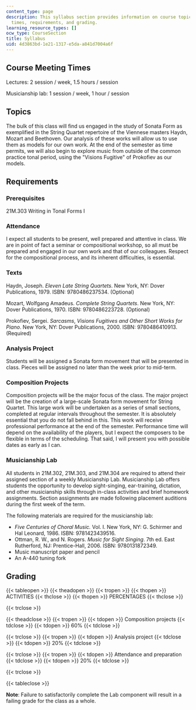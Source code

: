 ```yaml
---
content_type: page
description: This syllabus section provides information on course topics, meeting
  times, requirements, and grading.
learning_resource_types: []
ocw_type: CourseSection
title: Syllabus
uid: 4d3863bd-1e21-1317-e5da-a841d7004a6f
---
```


Course Meeting Times
--------------------

Lectures: 2 session / week, 1.5 hours / session

Musicianship lab: 1 session / week, 1 hour / session

Topics
------

The bulk of this class will find us engaged in the study of Sonata Form as exemplified in the String Quartet repertoire of the Viennese masters Haydn, Mozart and Beethoven. Our analysis of these works will allow us to use them as models for our own work. At the end of the semester as time permits, we will also begin to explore music from outside of the common practice tonal period, using the "Visions Fugitive" of Prokofiev as our models.

Requirements
------------

### Prerequisites

21M.303 Writing in Tonal Forms I

### Attendance

I expect all students to be present, well prepared and attentive in class. We are in point of fact a seminar or compositional workshop, so all must be prepared and engaged in our own work and that of our colleagues. Respect for the compositional process, and its inherent difficulties, is essential.

### Texts

Haydn, Joseph. _Eleven Late String Quartets_. New York, NY: Dover Publications, 1979. ISBN: 9780486237534. (Optional)

Mozart, Wolfgang Amadeus. _Complete String Quartets_. New York, NY: Dover Publications, 1970. ISBN: 9780486223728. (Optional)

Prokofiev, Sergei. _Sarcasms_, _Visions Fugitives and Other Short Works for Piano_. New York, NY: Dover Publications, 2000. ISBN: 9780486410913. (Required)

### Analysis Project

Students will be assigned a Sonata form movement that will be presented in class. Pieces will be assigned no later than the week prior to mid-term.

### Composition Projects

Composition projects will be the major focus of the class. The major project will be the creation of a large-scale Sonata form movement for String Quartet. This large work will be undertaken as a series of small sections, completed at regular intervals throughout the semester. It is absolutely essential that you do not fall behind in this. This work will receive professional performance at the end of the semester. Performance time will depend on the availability of the players, but I expect the composers to be flexible in terms of the scheduling. That said, I will present you with possible dates as early as I can.

### Musicianship Lab

All students in 21M.302, 21M.303, and 21M.304 are required to attend their assigned section of a weekly Musicianship Lab. Musicianship Lab offers students the opportunity to develop sight-singing, ear-training, dictation, and other musicianship skills through in-class activities and brief homework assignments. Section assignments are made following placement auditions during the first week of the term.

The following materials are required for the musicianship lab:

*   _Five Centuries of Choral Music._ Vol. I. New York, NY: G. Schirmer and Hal Leonard, 1986. ISBN: 9781423439516.
*   Ottman, R. W., and N. Rogers. _Music for Sight Singing_. 7th ed. East Rutherford, NJ: Prentice-Hall, 2006. ISBN: 9780131872349.
*   Music manuscript paper and pencil
*   An A-440 tuning fork

Grading
-------

{{< tableopen >}}
{{< theadopen >}}
{{< tropen >}}
{{< thopen >}}
ACTIVITIES
{{< thclose >}}
{{< thopen >}}
PERCENTAGES
{{< thclose >}}

{{< trclose >}}

{{< theadclose >}}
{{< tropen >}}
{{< tdopen >}}
Composition projects
{{< tdclose >}}
{{< tdopen >}}
60%
{{< tdclose >}}

{{< trclose >}}
{{< tropen >}}
{{< tdopen >}}
Analysis project
{{< tdclose >}}
{{< tdopen >}}
20%
{{< tdclose >}}

{{< trclose >}}
{{< tropen >}}
{{< tdopen >}}
Attendance and preparation
{{< tdclose >}}
{{< tdopen >}}
20%
{{< tdclose >}}

{{< trclose >}}

{{< tableclose >}}

**Note**: Failure to satisfactorily complete the Lab component will result in a failing grade for the class as a whole.